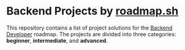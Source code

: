 # Backend Projects by [roadmap.sh](https://roadmap.sh)

This repository contains a list of project solutions for the [Backend Developer](https://roadmap.sh/backend/projects) roadmap. The projects are divided into three categories: **beginner**, **intermediate**, and **advanced**.


